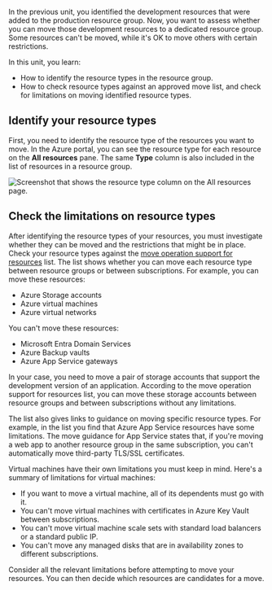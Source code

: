 In the previous unit, you identified the development resources that were added to the production resource group. Now, you want to assess whether you can move those development resources to a dedicated resource group. Some resources can't be moved, while it's OK to move others with certain restrictions.

In this unit, you learn:

- How to identify the resource types in the resource group.
- How to check resource types against an approved move list, and check for limitations on moving identified resource types.

## Identify your resource types

First, you need to identify the resource type of the resources you want to move. In the Azure portal, you can see the resource type for each resource on the **All resources** pane. The same **Type** column is also included in the list of resources in a resource group.

![Screenshot that shows the resource type column on the All resources page.](../media/4-view-resource-types.png)

## Check the limitations on resource types

After identifying the resource types of your resources, you must investigate whether they can be moved and the restrictions that might be in place. Check your resource types against the [move operation support for resources](/azure/azure-resource-manager/move-support-resources) list. The list shows whether you can move each resource type between resource groups or between subscriptions. For example, you can move these resources:

- Azure Storage accounts
- Azure virtual machines
- Azure virtual networks

You can't move these resources:

- Microsoft Entra Domain Services
- Azure Backup vaults
- Azure App Service gateways

In your case, you need to move a pair of storage accounts that support the development version of an application. According to the move operation support for resources list, you can move these storage accounts between resource groups and between subscriptions without any limitations.

The list also gives links to guidance on moving specific resource types. For example, in the list you find that Azure App Service resources have some limitations. The move guidance for App Service states that, if you're moving a web app to another resource group in the same subscription, you can't automatically move third-party TLS/SSL certificates.

Virtual machines have their own limitations you must keep in mind. Here's a summary of limitations for virtual machines:

- If you want to move a virtual machine, all of its dependents must go with it.
- You can't move virtual machines with certificates in Azure Key Vault between subscriptions.
- You can't move virtual machine scale sets with standard load balancers or a standard public IP.
- You can't move any managed disks that are in availability zones to different subscriptions.

Consider all the relevant limitations before attempting to move your resources. You can then decide which resources are candidates for a move.
